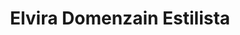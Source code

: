 ---
title: "Elvira Domenzain Estilista"
url: /xalapa/elvira-domenzain-estilista/
shop: peluquería
---